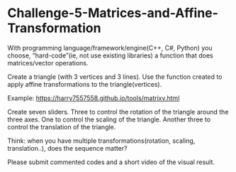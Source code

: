 # Challenge-5-Matrices-and-Affine-Transformation

With programming language/framework/engine(C++, C#, Python) you choose, “hard-code”(ie, not use existing libraries) a function that does matrices/vector operations.

Create a triangle (with 3 vertices and 3 lines). Use the function created to apply affine transformations to the triangle(vertices).

Example: https://harry7557558.github.io/tools/matrixv.html

Create seven sliders. Three to control the rotation of the triangle around the three axes. One to control the scaling of the triangle. Another three to control the translation of the triangle.

Think: when you have multiple transformations(rotation, scaling, translation..), does the sequence matter?

Please submit commented codes and a short video of the visual result.
